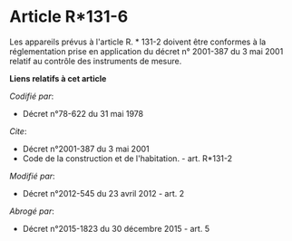 # Article R*131-6

Les appareils prévus à l'article R. * 131-2 doivent être conformes à la réglementation prise en application du décret n°
2001-387 du 3 mai 2001 relatif au contrôle des instruments de mesure.

**Liens relatifs à cet article**

_Codifié par_:

  - Décret n°78-622 du 31 mai 1978

_Cite_:

  - Décret n°2001-387 du 3 mai 2001
  - Code de la construction et de l'habitation. - art. R*131-2

_Modifié par_:

  - Décret n°2012-545 du 23 avril 2012 - art. 2

_Abrogé par_:

  - Décret n°2015-1823 du 30 décembre 2015 - art. 5
